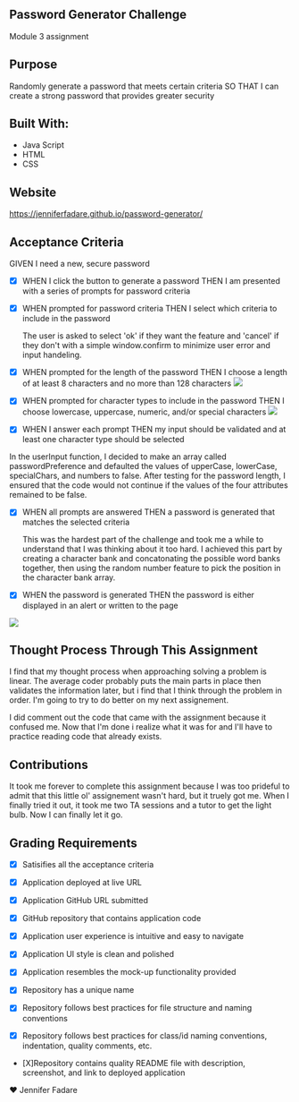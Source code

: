 ## Password Generator Challenge
Module 3 assignment

## Purpose
Randomly generate a password that meets certain criteria
SO THAT I can create a strong password that provides greater security

## Built With:

* Java Script
* HTML
* CSS

## Website

https://jenniferfadare.github.io/password-generator/ 

## Acceptance Criteria

GIVEN I need a new, secure password

- [X] WHEN I click the button to generate a password THEN I am presented with a series of prompts for password criteria

- [X] WHEN prompted for password criteria THEN I select which criteria to include in the password

    The user is asked to select 'ok' if they want the feature and 'cancel' if they don't with a simple window.confirm to minimize user error and input handeling.

- [X] WHEN prompted for the length of the password THEN I choose a length of at least 8 characters and no more than 128 characters
![](assets/images/password-generator-step2)

- [X] WHEN prompted for character types to include in the password THEN I choose lowercase, uppercase, numeric, and/or special characters
![](assets/images/password-generator-step3)

- [X] WHEN I answer each prompt THEN my input should be validated and at least one character type should be selected

In the userInput function, I decided to make an array called passwordPreference and defaulted the values of upperCase, lowerCase, specialChars, and numbers to false.  After testing for the password length, I ensured that the code would not continue if the values of the four attributes remained to be false.

- [X] WHEN all prompts are answered THEN a password is generated that matches the selected criteria


    This was the hardest part of the challenge and took me a while to understand that I was thinking about it too hard.  I achieved this part by creating a character bank and concatonating the possible word banks together, then using the random number feature to pick the position in the character bank array.

- [X] WHEN the password is generated THEN the password is either displayed in an alert or written to the page

![](assets/images/password-generator-step4)

## Thought Process Through This Assignment

I find that my thought process when approaching solving a problem is linear.  The average coder probably puts the main parts in place then validates the information later, but i find that I think through the problem in order.  I'm going to try to do better on my next assignement.

I did comment out the code that came with the assignment because it confused me.  Now that I'm done i realize what it was for and I'll have to practice reading code that already exists.

## Contributions

It took me forever to complete this assignment because I was too prideful to admit that this little ol' assignement wasn't hard, but it truely got me.  When I finally tried it out, it took me two TA sessions and a tutor to get the light bulb.  Now I can finally let it go.

## Grading Requirements

- [X] Satisifies all the acceptance criteria

- [X] Application deployed at live URL

- [X] Application GitHub URL submitted

- [X] GitHub repository that contains application code

- [X] Application user experience is intuitive and easy to navigate

- [X] Application UI style is clean and polished

- [X] Application resembles the mock-up functionality provided

- [X] Repository has a unique name

- [X] Repository follows best practices for file structure and naming conventions

- [X] Repository follows best practices for class/id naming conventions, indentation, quality comments, etc.

- [X]Repository contains quality README file with description, screenshot, and link to deployed application


:heart: Jennifer Fadare


